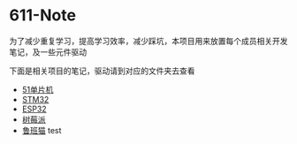 # 611-Note

为了减少重复学习，提高学习效率，减少踩坑，本项目用来放置每个成员相关开发笔记，及一些元件驱动

下面是相关项目的笔记，驱动请到对应的文件夹去查看

- [51单片机](51单片机/笔记列表.md)
- [STM32](STM32/笔记列表.md)
- [ESP32](ESP32/笔记列表.md)
- [树莓派](树莓派/笔记列表.md)
- [鲁班猫](鲁班猫/笔记列表.md)
test